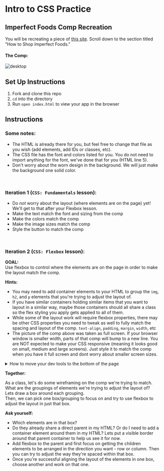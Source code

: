 # Intro to CSS Practice

## Imperfect Foods Comp Recreation

You will be recreating a piece of [this site](https://web.archive.org/web/20220118162321/https://try.imperfectfoods.com/overview). Scroll down to the section titled "How to Shop Imperfect Foods."

#### The Comp:
![desktop](https://user-images.githubusercontent.com/51416773/142955257-7a54498c-c349-41b9-9f22-686aed19e067.png)

## Set Up Instructions
1. Fork and clone this repo
2. `cd` into the directory
3. Run `open index.html` to view your app in the browser

## Instructions
### Some notes:
- The HTML is already there for you, but feel free to change that file as you wish (add elements, add IDs or classes, etc).  
- The CSS file has the font and colors listed for you. You do not need to import anything for the font, we've done that for you (HTML line 5).
- Don't worry about the worn design in the background. We will just make the background one solid color.

<br>

### Iteration 1 (`CSS: Fundamentals` lesson):
- Do *not* worry about the layout (where elements are on the page) yet! We'll get to that after your Flexbox lesson.
- Make the text match the font and sizing from the comp
- Make the colors match the comp
- Make the image sizes match the comp
- Style the button to match the comp

<br>

### Iteration 2 (`CSS: Flexbox` lesson):
**GOAL:**  
Use flexbox to control where the elements are on the page in order to make the layout match the comp.  

**Hints:**  
- You may need to add container elements to your HTML to group the `img`, `h2`, and `p` elements that you're trying to adjust the layout of.
- If you have similar containers holding similar items that you want to layout in a similar way, maybe those containers should all share a class so the flex styling you apply gets applied to all of them.
- While some of the layout work will require flexbox properties, there may be other CSS properties you need to tweak as well to fully match the spacing and layout of the comp.  `text-align`, `padding`, `margin`, `width`, etc
- The picture of the comp above was taken as full screen.  If your browser window is smaller width, parts of that comp will bump to a new line. You are NOT expected to make your CSS responsive (meaning it looks good on small, medium and large screens). Just style it to match the comp when you have it full screen and dont worry about smaller screen sizes.  
<details>
<summary>How to move your dev tools to the bottom of the page</summary>
<br>
In the Chrome Dev Tools, use the ants-on-a-log button to change the "Dock side" of your dev tools so that they show up across the bottom of your browser window, not off to the right side. This will allow your browser window to remain full screen width as you're using the dev tools.  
  
![http://imgur.com/a/H3fZ6TT](https://i.imgur.com/QaDCzhX.png)  

</details>

**Together:**  

As a class, let's do some wireframing on the comp we're trying to match.  
What are the groupings of elements we're trying to adjust the layout of? Lets draw a box around each grouping.  
Then, we can pick one box/grouping to focus on and try to use flexbox to adjust the layout in just that box.

**Ask yourself:**  
- Which elements are in that box?  
- Do they already share a direct parent in my HTML?  Or do I need to add a container element around them in my HTML?  Lets put a visible border around that parent container to help us see it for now.  
- Add flexbox to the parent and first focus on getting the children elements to be arranged in the direction you want - row or column.  Then you can try to adjust the way they're spaced within that box.  
- Once you're successful aligning the layout of the elements in one box, choose another and work on that one. 



